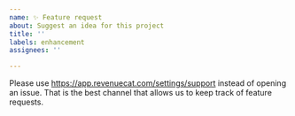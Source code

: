 ```yaml
---
name: ✨ Feature request
about: Suggest an idea for this project
title: ''
labels: enhancement
assignees: ''

---
```


Please use https://app.revenuecat.com/settings/support instead of opening an issue. That is the best
channel that allows us to keep track of feature requests.
